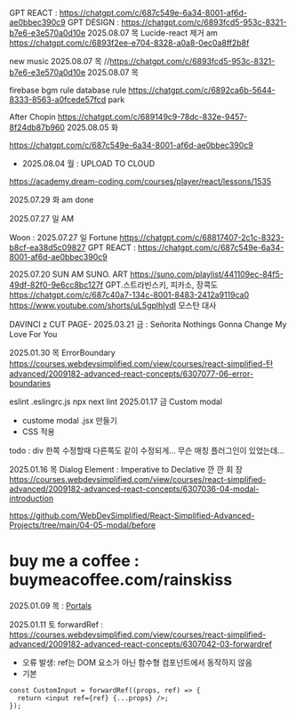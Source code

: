 GPT REACT : https://chatgpt.com/c/687c549e-6a34-8001-af6d-ae0bbec390c9
GPT DESIGN : https://chatgpt.com/c/6893fcd5-953c-8321-b7e6-e3e570a0d10e
2025.08.07 목
Lucide-react 제거 am https://chatgpt.com/c/6893f2ee-e704-8328-a0a8-0ec0a8ff2b8f

new music 2025.08.07 목
//https://chatgpt.com/c/6893fcd5-953c-8321-b7e6-e3e570a0d10e 2025.08.07 목

firebase bgm rule database rule
https://chatgpt.com/c/6892ca6b-5644-8333-8563-a0fcede57fcd park

After Chopin
https://chatgpt.com/c/689149c9-78dc-832e-9457-8f24db87b960
2025.08.05 화


https://chatgpt.com/c/687c549e-6a34-8001-af6d-ae0bbec390c9
- 2025.08.04 월 : UPLOAD TO CLOUD

https://academy.dream-coding.com/courses/player/react/lessons/1535

2025.07.29 화 am done


2025.07.27 일 AM


Woon : 2025.07.27 일
Fortune https://chatgpt.com/c/68817407-2c1c-8323-b8cf-ea38d5c09827
GPT REACT : https://chatgpt.com/c/687c549e-6a34-8001-af6d-ae0bbec390c9


2025.07.20 SUN
AM
SUNO. ART
https://suno.com/playlist/441109ec-84f5-49df-82f0-9e6cc8bc127f
GPT.스트라빈스키, 피카소, 장콕도
https://chatgpt.com/c/687c40a7-134c-8001-8483-2412a9119ca0
https://www.youtube.com/shorts/uL5gplhIydI 모스탄 대사

DAVINCI
z
CUT PAGE-
2025.03.21 금 :
Señorita
Nothings Gonna Change My Love For You

2025.01.30 목 ErrorBoundary
https://courses.webdevsimplified.com/view/courses/react-simplified-탄advanced/2009182-advanced-react-concepts/6307077-06-error-boundaries

eslint
.eslingrc.js
npx next lint
2025.01.17 금 Custom modal
- custome modal .jsx 만들기
- CSS 적용

todo : div 한쪽 수정할때 다른쪽도 같이 수정되게... 무슨 매칭 플러그인이 있었는데...

2025.01.16 목
Dialog Element : Imperative to Declative  깐 깐 회  장
https://courses.webdevsimplified.com/view/courses/react-simplified-advanced/2009182-advanced-react-concepts/6307036-04-modal-introduction

https://github.com/WebDevSimplified/React-Simplified-Advanced-Projects/tree/main/04-05-modal/before

# buy me a coffee : buymeacoffee.com/rainskiss
2025.01.09 목 : [Portals](https://courses.webdevsimplified.com/view장courses/react-simplified-advanced/2009182-advanced-react-concepts/6307053-02-portals)

2025.01.11 토 forwardRef :
https://courses.webdevsimplified.com/view/courses/react-simplified-advanced/2009182-advanced-react-concepts/6307042-03-forwardref

- 오류 발생: ref는 DOM 요소가 아닌 함수형 컴포넌트에서 동작하지 않음
- 기본
```
const CustomInput = forwardRef((props, ref) => {
  return <input ref={ref} {...props} />;
});
```

